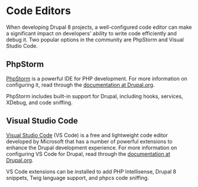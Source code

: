 # Code Editors

When developing Drupal 8 projects, a well-configured code editor can make a significant impact on developers' ability to write code efficiently and debug it. Two popular options in the community are PhpStorm and Visual Studio Code.

## PhpStorm

[PhpStorm](https://www.jetbrains.com/phpstorm/) is a powerful IDE for PHP development. For more information on configuring it, read through the [documentation at Drupal.org](https://www.drupal.org/docs/develop/development-tools/configuring-phpstorm).

PhpStorm includes built-in support for Drupal, including hooks, services, XDebug, and code sniffing.

## Visual Studio Code

[Visual Studio Code](https://code.visualstudio.com/) \(VS Code\) is a free and lightweight code editor developed by Microsoft that has a number of powerful extensions to enhance the Drupal development experience. For more information on configuring VS Code for Drupal, read through the [documentation at Drupal.org](https://www.drupal.org/docs/develop/development-tools/configuring-visual-studio-code).

VS Code extensions can be installed to add PHP Intellisense, Drupal 8 snippets, Twig language support, and phpcs code sniffing.

